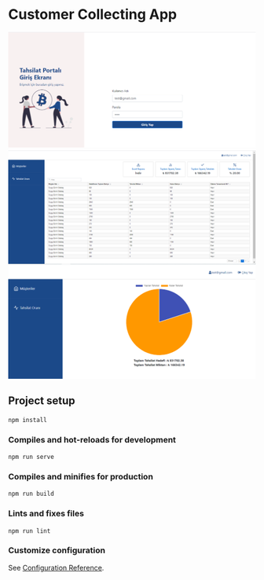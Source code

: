 # Customer Collecting App

![alt text](src/assets/login-page.png)
![alt text](src/assets/customer-page.png)
![alt text](src/assets/report-page.png)

## Project setup
```
npm install
```


### Compiles and hot-reloads for development
```
npm run serve
```

### Compiles and minifies for production
```
npm run build
```

### Lints and fixes files
```
npm run lint
```

### Customize configuration
See [Configuration Reference](https://cli.vuejs.org/config/).
